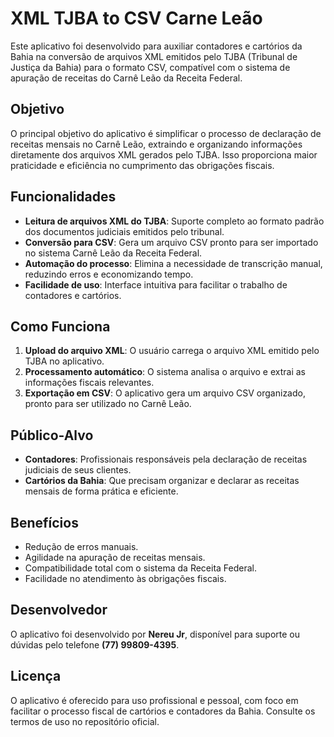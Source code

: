 # XML TJBA to CSV Carne Leão

Este aplicativo foi desenvolvido para auxiliar contadores e cartórios da Bahia na conversão de arquivos XML emitidos pelo TJBA (Tribunal de Justiça da Bahia) para o formato CSV, compatível com o sistema de apuração de receitas do Carnê Leão da Receita Federal.

## Objetivo

O principal objetivo do aplicativo é simplificar o processo de declaração de receitas mensais no Carnê Leão, extraindo e organizando informações diretamente dos arquivos XML gerados pelo TJBA. Isso proporciona maior praticidade e eficiência no cumprimento das obrigações fiscais.

## Funcionalidades

- **Leitura de arquivos XML do TJBA**: Suporte completo ao formato padrão dos documentos judiciais emitidos pelo tribunal.
- **Conversão para CSV**: Gera um arquivo CSV pronto para ser importado no sistema Carnê Leão da Receita Federal.
- **Automação do processo**: Elimina a necessidade de transcrição manual, reduzindo erros e economizando tempo.
- **Facilidade de uso**: Interface intuitiva para facilitar o trabalho de contadores e cartórios.

## Como Funciona

1. **Upload do arquivo XML**: O usuário carrega o arquivo XML emitido pelo TJBA no aplicativo.
2. **Processamento automático**: O sistema analisa o arquivo e extrai as informações fiscais relevantes.
3. **Exportação em CSV**: O aplicativo gera um arquivo CSV organizado, pronto para ser utilizado no Carnê Leão.

## Público-Alvo

- **Contadores**: Profissionais responsáveis pela declaração de receitas judiciais de seus clientes.
- **Cartórios da Bahia**: Que precisam organizar e declarar as receitas mensais de forma prática e eficiente.

## Benefícios

- Redução de erros manuais.
- Agilidade na apuração de receitas mensais.
- Compatibilidade total com o sistema da Receita Federal.
- Facilidade no atendimento às obrigações fiscais.

## Desenvolvedor

O aplicativo foi desenvolvido por **Nereu Jr**, disponível para suporte ou dúvidas pelo telefone **(77) 99809-4395**.

## Licença

O aplicativo é oferecido para uso profissional e pessoal, com foco em facilitar o processo fiscal de cartórios e contadores da Bahia. Consulte os termos de uso no repositório oficial.
